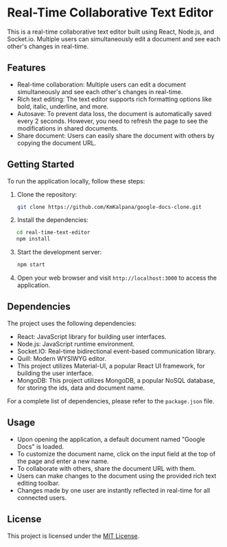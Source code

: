 # Real-Time Collaborative Text Editor

This is a real-time collaborative text editor built using React, Node.js, and Socket.io. Multiple users can simultaneously edit a document and see each other's changes in real-time.

## Features

- Real-time collaboration: Multiple users can edit a document simultaneously and see each other's changes in real-time.
- Rich text editing: The text editor supports rich formatting options like bold, italic, underline, and more.
- Autosave: To prevent data loss, the document is automatically saved every 2 seconds. However, you need to refresh the page to see the modifications in shared documents.
- Share document: Users can easily share the document with others by copying the document URL.

## Getting Started

To run the application locally, follow these steps:

1. Clone the repository:

   ```bash
   git clone https://github.com/KmKalpana/google-docs-clone.git
   ```
2. Install the dependencies:
 ```bash
    cd real-time-text-editor
    npm install
```
3. Start the development server:

   ```bash
   npm start
    ```
4. Open your web browser and visit `http://localhost:3000` to access the application.


## Dependencies

The project uses the following dependencies:
- React: JavaScript library for building user interfaces.
- Node.js: JavaScript runtime environment.
- Socket.IO: Real-time bidirectional event-based communication library.
- Quill: Modern WYSIWYG editor.
- This project utilizes Material-UI, a popular React UI framework, for building the user interface. 
- MongoDB: This project utilizes MongoDB, a popular NoSQL database, for storing the ids, data and document name.

For a complete list of dependencies, please refer to the `package.json` file.

## Usage

- Upon opening the application, a default document named "Google Docs" is loaded.
- To customize the document name, click on the input field at the top of the page and enter a new name.
- To collaborate with others, share the document URL with them.
- Users can make changes to the document using the provided rich text editing toolbar.
- Changes made by one user are instantly reflected in real-time for all connected users.


## License

This project is licensed under the [MIT License](LICENSE).


